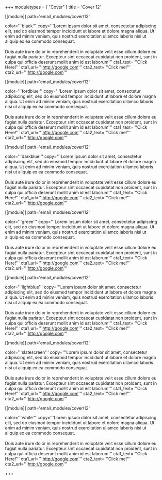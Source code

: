 +++
moduletypes = [ "Cover" ]
title = 'Cover 12'


[[module]]
path='email_modules/cover/12'

color='''black'''
copy='''Lorem ipsum dolor sit amet, consectetur adipiscing elit, sed do eiusmod tempor incididunt ut labore et dolore magna aliqua. Ut enim ad minim veniam, quis nostrud exercitation ullamco laboris nisi ut aliquip ex ea commodo consequat.<br><br>Duis aute irure dolor in reprehenderit in voluptate velit esse cillum dolore eu fugiat nulla pariatur. Excepteur sint occaecat cupidatat non proident, sunt in culpa qui officia deserunt mollit anim id est laborum'''
cta1_text='''Click Here!'''
cta1_url='''http://google.com'''
cta2_text='''Click me!'''
cta2_url='''http://google.com'''


[[module]]
path='email_modules/cover/12'

color='''fordblue'''
copy='''Lorem ipsum dolor sit amet, consectetur adipiscing elit, sed do eiusmod tempor incididunt ut labore et dolore magna aliqua. Ut enim ad minim veniam, quis nostrud exercitation ullamco laboris nisi ut aliquip ex ea commodo consequat.<br><br>Duis aute irure dolor in reprehenderit in voluptate velit esse cillum dolore eu fugiat nulla pariatur. Excepteur sint occaecat cupidatat non proident, sunt in culpa qui officia deserunt mollit anim id est laborum'''
cta1_text='''Click Here!'''
cta1_url='''http://google.com'''
cta2_text='''Click me!'''
cta2_url='''http://google.com'''


[[module]]
path='email_modules/cover/12'

color='''darkblue'''
copy='''Lorem ipsum dolor sit amet, consectetur adipiscing elit, sed do eiusmod tempor incididunt ut labore et dolore magna aliqua. Ut enim ad minim veniam, quis nostrud exercitation ullamco laboris nisi ut aliquip ex ea commodo consequat.<br><br>Duis aute irure dolor in reprehenderit in voluptate velit esse cillum dolore eu fugiat nulla pariatur. Excepteur sint occaecat cupidatat non proident, sunt in culpa qui officia deserunt mollit anim id est laborum'''
cta1_text='''Click Here!'''
cta1_url='''http://google.com'''
cta2_text='''Click me!'''
cta2_url='''http://google.com'''


[[module]]
path='email_modules/cover/12'

color='''green'''
copy='''Lorem ipsum dolor sit amet, consectetur adipiscing elit, sed do eiusmod tempor incididunt ut labore et dolore magna aliqua. Ut enim ad minim veniam, quis nostrud exercitation ullamco laboris nisi ut aliquip ex ea commodo consequat.<br><br>Duis aute irure dolor in reprehenderit in voluptate velit esse cillum dolore eu fugiat nulla pariatur. Excepteur sint occaecat cupidatat non proident, sunt in culpa qui officia deserunt mollit anim id est laborum'''
cta1_text='''Click Here!'''
cta1_url='''http://google.com'''
cta2_text='''Click me!'''
cta2_url='''http://google.com'''


[[module]]
path='email_modules/cover/12'

color='''lightblue'''
copy='''Lorem ipsum dolor sit amet, consectetur adipiscing elit, sed do eiusmod tempor incididunt ut labore et dolore magna aliqua. Ut enim ad minim veniam, quis nostrud exercitation ullamco laboris nisi ut aliquip ex ea commodo consequat.<br><br>Duis aute irure dolor in reprehenderit in voluptate velit esse cillum dolore eu fugiat nulla pariatur. Excepteur sint occaecat cupidatat non proident, sunt in culpa qui officia deserunt mollit anim id est laborum'''
cta1_text='''Click Here!'''
cta1_url='''http://google.com'''
cta2_text='''Click me!'''
cta2_url='''http://google.com'''


[[module]]
path='email_modules/cover/12'

color='''slatescreen'''
copy='''Lorem ipsum dolor sit amet, consectetur adipiscing elit, sed do eiusmod tempor incididunt ut labore et dolore magna aliqua. Ut enim ad minim veniam, quis nostrud exercitation ullamco laboris nisi ut aliquip ex ea commodo consequat.<br><br>Duis aute irure dolor in reprehenderit in voluptate velit esse cillum dolore eu fugiat nulla pariatur. Excepteur sint occaecat cupidatat non proident, sunt in culpa qui officia deserunt mollit anim id est laborum'''
cta1_text='''Click Here!'''
cta1_url='''http://google.com'''
cta2_text='''Click me!'''
cta2_url='''http://google.com'''


[[module]]
path='email_modules/cover/12'

color='''white'''
copy='''Lorem ipsum dolor sit amet, consectetur adipiscing elit, sed do eiusmod tempor incididunt ut labore et dolore magna aliqua. Ut enim ad minim veniam, quis nostrud exercitation ullamco laboris nisi ut aliquip ex ea commodo consequat.<br><br>Duis aute irure dolor in reprehenderit in voluptate velit esse cillum dolore eu fugiat nulla pariatur. Excepteur sint occaecat cupidatat non proident, sunt in culpa qui officia deserunt mollit anim id est laborum'''
cta1_text='''Click Here!'''
cta1_url='''http://google.com'''
cta2_text='''Click me!'''
cta2_url='''http://google.com'''


+++